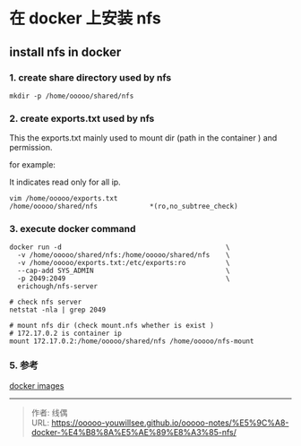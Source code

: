 # 在 docker 上安装 nfs


## install nfs in docker

### 1. create share directory used by nfs

```shell
mkdir -p /home/ooooo/shared/nfs
```

### 2. create exports.txt used by nfs

This the exports.txt mainly used to mount dir (path in the container ) and permission.

for example:

It indicates read only for all ip.

```shell
vim /home/ooooo/exports.txt
/home/ooooo/shared/nfs             *(ro,no_subtree_check)
```

### 3. execute docker command

```shell
docker run -d                                         \
  -v /home/ooooo/shared/nfs:/home/ooooo/shared/nfs    \
  -v /home/ooooo/exports.txt:/etc/exports:ro          \
  --cap-add SYS_ADMIN                                 \
  -p 2049:2049                                        \
  erichough/nfs-server
  
# check nfs server
netstat -nla | grep 2049

# mount nfs dir (check mount.nfs whether is exist )
# 172.17.0.2 is container ip
mount 172.17.0.2:/home/ooooo/shared/nfs /home/ooooo/nfs-mount
```


### 5. 参考

[docker images](https://hub.docker.com/r/erichough/nfs-server)

---

> 作者: 线偶  
> URL: https://ooooo-youwillsee.github.io/ooooo-notes/%E5%9C%A8-docker-%E4%B8%8A%E5%AE%89%E8%A3%85-nfs/  

